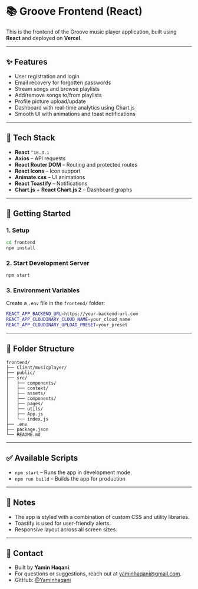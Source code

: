 # 📚 Groove Frontend (React)

This is the frontend of the Groove music player application, built using **React** and deployed on **Vercel**.

---

## ✨ Features

* User registration and login
* Email recovery for forgotten passwords
* Stream songs and browse playlists
* Add/remove songs to/from playlists
* Profile picture upload/update
* Dashboard with real-time analytics using Chart.js
* Smooth UI with animations and toast notifications

---

## 🧩 Tech Stack

* **React** `^18.3.1`
* **Axios** – API requests
* **React Router DOM** – Routing and protected routes
* **React Icons** – Icon support
* **Animate.css** – UI animations
* **React Toastify** – Notifications
* **Chart.js** + **React Chart.js 2** – Dashboard graphs

---

## 🚀 Getting Started

### 1. Setup

```bash
cd frontend
npm install
```

### 2. Start Development Server

```bash
npm start
```

### 3. Environment Variables

Create a `.env` file in the `frontend/` folder:

```bash
REACT_APP_BACKEND_URL=https://your-backend-url.com
REACT_APP_CLOUDINARY_CLOUD_NAME=your_cloud_name
REACT_APP_CLOUDINARY_UPLOAD_PRESET=your_preset
```

---

## 👀 Folder Structure

```plaintext
frontend/
├── Client/musicplayer/
├── public/
├── src/
│   ├── components/
│   ├── context/
│   ├── assets/
│   ├── components/
│   ├── pages/
│   ├── utils/
│   ├── App.js
│   └── index.js
├── .env
├── package.json
└── README.md
```

---

## ✅ Available Scripts

* `npm start` – Runs the app in development mode
* `npm run build` – Builds the app for production

---

## 📄 Notes

* The app is styled with a combination of custom CSS and utility libraries.
* Toastify is used for user-friendly alerts.
* Responsive layout across all screen sizes.

---

## 📧 Contact

* Built by **Yamin Haqani**.
* For questions or suggestions, reach out at [yaminhaqani@gmail.com](mailto:yaminhaqani@gmail.com).
* GitHub: [@Yaminhaqani](https://github.com/Yaminhaqani)

